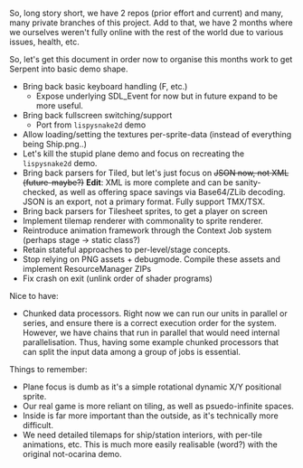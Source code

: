So, long story short, we have 2 repos (prior effort and current) and many, many private
branches of this project. Add to that, we have 2 months where we ourselves weren't fully
online with the rest of the world due to various issues, health, etc.

So, let's get this document in order now to organise this months work to get Serpent into
basic demo shape.

 - Bring back basic keyboard handling (F, etc.)
    - Expose underlying SDL_Event for now but in future expand to be more useful.
 - Bring back fullscreen switching/support
    - Port from `lispysnake2d` demo
 - Allow loading/setting the textures per-sprite-data (instead of everything being Ship.png..)
 - Let's kill the stupid plane demo and focus on recreating the `lispysnake2d` demo.
 - Bring back parsers for Tiled, but let's just focus on ~~JSON now, not XML (future-maybe?)~~
   **Edit**: XML is more complete and can be sanity-checked, as well as offering space savings
   via Base64/ZLib decoding. JSON is an export, not a primary format. Fully support TMX/TSX.
 - Bring back parsers for Tilesheet sprites, to get a player on screen
 - Implement tilemap renderer with commonality to sprite renderer.
 - Reintroduce animation framework through the Context Job system (perhaps stage -> static class?)
 - Retain stateful approaches to per-level/stage concepts.
 - Stop relying on PNG assets + debugmode. Compile these assets and implement ResourceManager ZIPs
 - Fix crash on exit (unlink order of shader programs)

Nice to have:

 - Chunked data processors. Right now we can run our units in parallel or series, and ensure
   there is a correct execution order for the system. However, we have chains that run in parallel
   that would need internal parallelisation. Thus, having some example chunked processors that can
   split the input data among a group of jobs is essential.


Things to remember:

 - Plane focus is dumb as it's a simple rotational dynamic X/Y positional sprite.
 - Our real game is more reliant on tiling, as well as psuedo-infinite spaces.
 - Inside is far more important than the outside, as it's technically more difficult.
 - We need detailed tilemaps for ship/station interiors, with per-tile animations, etc.
   This is much more easily realisable (word?) with the original not-ocarina demo.
